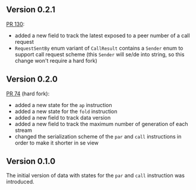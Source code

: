 ## Version 0.2.1

[PR 130](https://github.com/fluencelabs/aquavm/pull/130):  
- added a new field to track the latest exposed to a peer number of a call request
- `RequestSentBy` enum variant of `CallResult` contains a `Sender` enum to support call request scheme (this `Sender` will se/de into string, so this change won't require a hard fork) 

## Version 0.2.0

[PR 74](https://github.com/fluencelabs/aquavm/pull/74) (hard fork):
- added a new state for the `ap` instruction
- added a new state for the `fold` instruction
- added a new field to track data version
- added a new field to track the maximum number of generation of each stream
- changed the serialization scheme of the `par` and `call` instructions in order to make it shorter in se view

## Version 0.1.0

The initial version of data with states for the `par` and `call` instruction was introduced.
